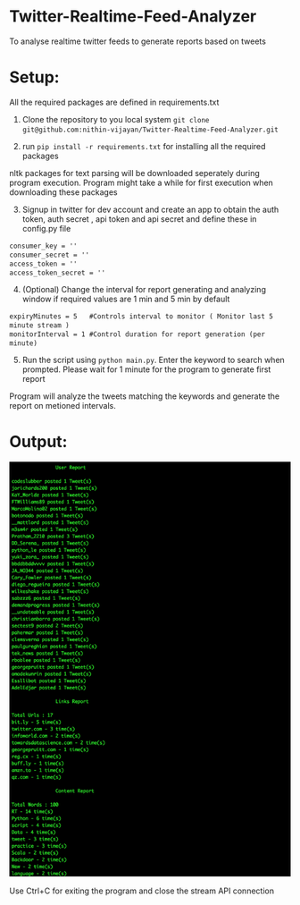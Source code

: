 # Twitter-Realtime-Feed-Analyzer
To analyse realtime twitter feeds to generate reports based on tweets

# Setup:

All the required packages are defined in requirements.txt

1. Clone the repository to you local system ```git clone git@github.com:nithin-vijayan/Twitter-Realtime-Feed-Analyzer.git```

2. run  ```pip install -r requirements.txt```  for installing all the required packages

nltk packages for text parsing will be downloaded seperately during program execution. Program might take a while for first execution when downloading these packages

3. Signup in twitter for dev account and create an app to obtain the auth token, auth secret , api token and api secret and define these in config.py file

```
consumer_key = ''
consumer_secret = ''
access_token = ''
access_token_secret = ''
```

4. (Optional) Change the interval for report generating and analyzing window if required values are 1 min and 5 min by default
```
expiryMinutes = 5   #Controls interval to monitor ( Monitor last 5 minute stream )
monitorInterval = 1 #Control duration for report generation (per minute)
```

5. Run the script using ```python main.py```. Enter the keyword to search when prompted. Please wait for 1 minute for the program to generate first report

Program will analyze the tweets matching the keywords and generate the report on metioned intervals.

# Output:

![Alt text](images/screenshot.png?raw=true "Output Terminal")

Use Ctrl+C for exiting the program and close the stream API connection